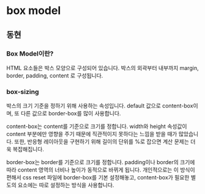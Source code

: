 # box model

## 동현

### Box Model이란?

HTML 요소들은 박스 모양으로 구성되어 있습니다. 박스의 외곽부터 내부까지 margin, border, padding, content 로 구성됩니다.

### box-sizing

박스의 크기 기준을 정하기 위해 사용하는 속성입니다. default 값으로 content-box이며, 또 다른 값으로 border-box를 많이 사용합니다.

content-box는 content를 기준으로 크기를 정합니다. width와 height 속성값이 content 부분에만 영향을 주기 때문에 직관적이지 못하다는 느낌을 받을 때가 많았습니다. 또한, 반응형 레이아웃을 구현하기 위해 길이의 단위를 %로 잡으면 계산 문제는 더욱 복잡해집니다.

border-box는 border를 기준으로 크기를 정합니다. padding이나 border의 크기에 따라 content 영역의 너비나 높이가 동적으로 바뀌게 됩니다. 개인적으로는 이 방식이 편해서 css reset 파일에 border-box를 기본 설정해놓고, content-box가 필요한 별도의 요소에는 따로 설정하는 방식을 사용합니다.
